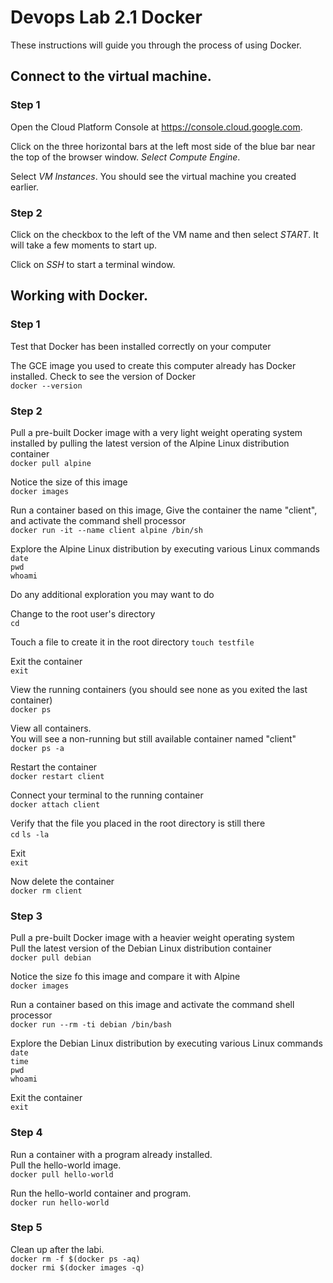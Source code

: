 # Devops Lab 2.1 Docker

These instructions will guide you through the process of using Docker.

## Connect to the virtual machine.

### Step 1 

Open the Cloud Platform Console at https://console.cloud.google.com.

Click on the three horizontal bars at the left most side of the blue bar near the top
of the browser window. _Select Compute Engine_.

Select _VM Instances_. You should see the virtual machine you created earlier.

### Step 2

Click on the checkbox to the left of the VM name and then select _START_. It will take a few moments to start up.

Click on _SSH_ to start a terminal window.

## Working with Docker.

### Step 1

Test that Docker has been installed correctly on your computer

The GCE image you used to create this computer already has Docker installed.
Check to see the version of Docker  
`docker --version`

### Step 2

Pull a pre-built Docker image with a very light weight operating system installed
by pulling the latest version of the Alpine Linux distribution container  
`docker pull alpine`

Notice the size of this image  
`docker images`

Run a container based on this image, Give the container the name "client",
and activate the command shell processor  
`docker run -it --name client alpine /bin/sh`

Explore the Alpine Linux distribution by executing various Linux commands
`date`  
`pwd`  
`whoami`  

Do any additional exploration you may want to do

Change to the root user's directory  
`cd`

Touch a file to create it in the root directory
`touch testfile`

Exit the container  
`exit`

View the running containers (you should see none as you exited the last container)  
`docker ps`

View all containers.  
You will see a non-running but still available container named "client"  
`docker ps -a`

Restart the container  
`docker restart client`

Connect your terminal to the running container  
`docker attach client`

Verify that the file you placed in the root directory is still there  
`cd`
`ls -la`

Exit   
`exit`

Now delete the container  
`docker rm client`

### Step 3

Pull a pre-built Docker image with a heavier weight operating system  
Pull the latest version of the Debian Linux distribution container  
`docker pull debian`

Notice the size fo this image and compare it with Alpine  
`docker images `

Run a container based on this image and activate the command shell processor  
`docker run --rm -ti debian /bin/bash`

Explore the Debian Linux distribution by executing various Linux commands  
`date`  
`time`  
`pwd`  
`whoami`  

Exit the container  
`exit`

### Step 4

Run a container with a program already installed.  
Pull the hello-world image.  
`docker pull hello-world`

Run the hello-world container and program.  
`docker run hello-world`

### Step 5

Clean up after the labi.  
`docker rm -f $(docker ps -aq)`  
`docker rmi $(docker images -q)`  

